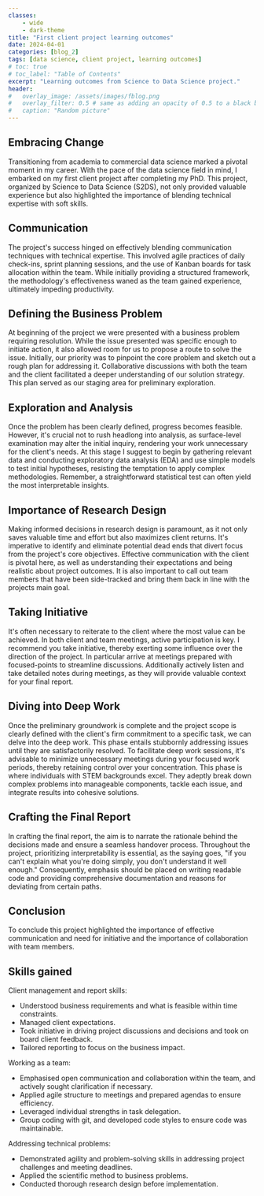 ```yaml
---
classes: 
    - wide
    - dark-theme
title: "First client project learning outcomes"
date: 2024-04-01
categories: [blog_2]
tags: [data science, client project, learning outcomes]
# toc: true
# toc_label: "Table of Contents"
excerpt: "Learning outcomes from Science to Data Science project."
header:
#   overlay_image: /assets/images/fblog.png
#   overlay_filter: 0.5 # same as adding an opacity of 0.5 to a black background
#   caption: "Random picture"
---
```



## Embracing Change

Transitioning from academia to commercial data science marked a pivotal moment in my career. With the pace of the data science field in mind, I embarked on my first client project after completing my PhD. This project, organized by Science to Data Science (S2DS), not only provided valuable experience but also highlighted the importance of blending technical expertise with soft skills.

## Communication

The project's success hinged on effectively blending communication techniques with technical expertise. This involved agile practices of daily check-ins, sprint planning sessions, and the use of Kanban boards for task allocation within the team. While initially providing a structured framework, the methodology's effectiveness waned as the team gained experience, ultimately impeding productivity.
## Defining the Business Problem

At beginning of the project  we were presented with a business problem requiring resolution. While the issue presented was specific enough to initiate action, it also allowed room for us to propose a route to solve the issue.  Initially, our priority was to pinpoint the core problem and sketch out a rough plan for addressing it. Collaborative discussions with both the team and the client facilitated a deeper understanding of our solution strategy. This plan served as our staging area for preliminary exploration.
## Exploration and Analysis

Once the problem has been clearly defined, progress becomes feasible. However, it's crucial not to rush headlong into analysis, as surface-level examination may alter the initial inquiry, rendering your work unnecessary for the client's needs. At this stage I suggest to begin by gathering relevant data and conducting exploratory data analysis (EDA) and use simple models to test initial hypotheses, resisting the temptation to apply complex methodologies. Remember, a straightforward statistical test can often yield the most interpretable insights.
## Importance of Research Design

Making informed decisions in research design is paramount, as it not only saves valuable time and effort but also maximizes client returns. It's imperative to identify and eliminate potential dead ends that divert focus from the project's core objectives. Effective communication with the client is pivotal here, as well as understanding their expectations and being realistic about project outcomes. It is also important to call out team members that have been side-tracked and bring them back in line with the projects main goal.
## Taking Initiative

It's often necessary to reiterate to the client where the most value can be achieved. In both client and team meetings, active participation is key. I recommend you take initiative, thereby exerting some influence over the direction of the project. In particular arrive at meetings prepared with focused-points to streamline discussions. Additionally actively listen and take detailed notes during meetings, as they will provide valuable context for your final report.
## Diving into Deep Work

Once the preliminary groundwork is complete and the project scope is clearly defined with the client's firm commitment to a specific task, we can delve into the deep work. This phase entails stubbornly addressing issues until they are satisfactorily resolved. To facilitate deep work sessions, it's advisable to minimize unnecessary meetings during your focused work periods, thereby retaining control over your concentration. This phase is where individuals with STEM backgrounds excel. They adeptly break down complex problems into manageable components,  tackle each issue, and integrate results into cohesive solutions.
## Crafting the Final Report

In crafting the final report, the aim is to narrate the rationale behind the decisions made and ensure a seamless handover process. Throughout the project, prioritizing interpretability is essential, as the saying goes, "if you can't explain what you're doing simply, you don't understand it well enough." Consequently, emphasis should be placed on writing readable code and providing comprehensive documentation and reasons for deviating from certain paths.
## Conclusion

To conclude this project highlighted the importance of effective communication and need for initiative and the importance of collaboration with team members.
## Skills gained

Client management and report skills:
- Understood business requirements and what is feasible within time constraints.
- Managed client expectations.
- Took initiative in driving project discussions and decisions and took on board client feedback.
- Tailored reporting to focus on the business impact.

Working as a team:
- Emphasised open communication and collaboration within the team, and actively sought clarification if necessary.
- Applied agile structure to meetings and prepared agendas to ensure efficiency.
- Leveraged individual strengths in task delegation.
- Group coding with git, and developed code styles to ensure code was maintainable.

Addressing technical problems:
- Demonstrated agility and problem-solving skills in addressing project challenges and meeting deadlines.
- Applied the scientific method to business problems.
- Conducted thorough research design before implementation.